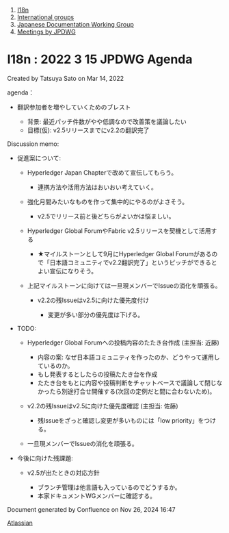 1. [I18n](index.html)
2. [International groups](International-groups_22970373.html)
3. [Japanese Documentation Working Group](Japanese-Documentation-Working-Group_22970444.html)
4. [Meetings by JPDWG](Meetings-by-JPDWG_22970537.html)

# I18n : 2022 3 15 JPDWG Agenda

Created by Tatsuya Sato on Mar 14, 2022

agenda：

- 翻訳参加者を増やしていくためのブレスト
  
  - 背景: 最近パッチ件数がやや低調なので改善策を議論したい
  - 目標(仮): v2.5リリースまでにv2.2の翻訳完了

Discussion memo:

- 促進案について:
  
  - Hyperledger Japan Chapterで改めて宣伝してもらう。
    
    - 連携方法や活用方法はおいおい考えていく。
  - 強化月間みたいなものを作って集中的にやるのがよさそう。
    
    - v2.5でリリース前と後どちらがよいかは悩ましい。
  - Hyperledger Global ForumやFabric v2.5リリースを契機として活用する
    
    - ★マイルストーンとして9月にHyperledger Global Forumがあるので「日本語コミュニティでv2.2翻訳完了」というピッチができるとよい宣伝になりそう。
  - 上記マイルストーンに向けては一旦現メンバーでIssueの消化を頑張る。
    
    - v2.2の残Issueはv2.5に向けた優先度付け
      
      - 変更が多い部分の優先度は下げる。
- TODO:
  
  - Hyperledger Global Forumへの投稿内容のたたき台作成 (主担当: 近藤)
    
    - 内容の案: なぜ日本語コミュニティを作ったのか、どうやって運用しているのか。
    - もし発表するとしたらの投稿たたき台を作成
    - たたき台をもとに内容や投稿判断をチャットベースで議論して閉じなかったら別途打合せ開催する(次回の定例だと間に合わないため)。
  - v2.2の残Issueはv2.5に向けた優先度確認 (主担当: 佐藤)
    
    - 残Issueをざっと確認し変更が多いものには「low priority」をつける。
  - 一旦現メンバーでIssueの消化を頑張る。
- 今後に向けた残課題:
  
  - v2.5が出たときの対応方針
    
    - ブランチ管理は他言語も入っているのでどうするか。
    - 本家ドキュメントWGメンバーに確認する。

Document generated by Confluence on Nov 26, 2024 16:47

[Atlassian](http://www.atlassian.com/)
